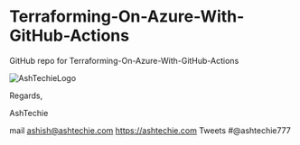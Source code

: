 # Terraforming-On-Azure-With-GitHub-Actions
GitHub repo for Terraforming-On-Azure-With-GitHub-Actions

![AshTechieLogo](https://user-images.githubusercontent.com/110538923/192835546-adf7781c-047d-459c-b358-df853f928cce.png)

Regards,

AshTechie

mail ashish@ashtechie.com
https://ashtechie.com
Tweets #@ashtechie777
